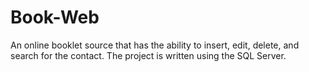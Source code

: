 # Book-Web
An online booklet source that has the ability to insert, edit, delete, and search for the contact. The project is written using the SQL Server.
